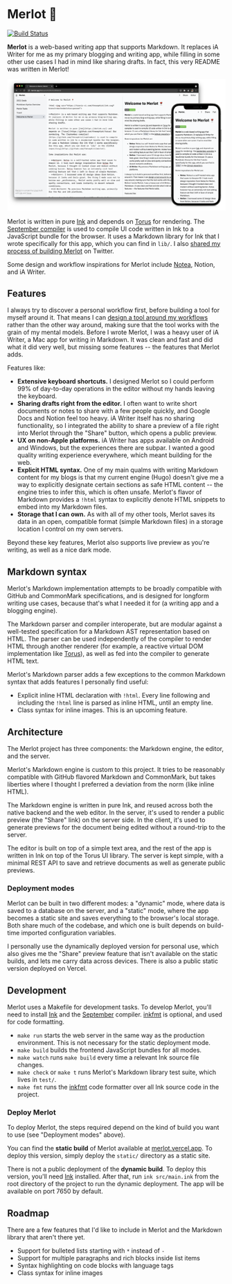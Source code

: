 # Merlot 🍷

[![Build Status](https://travis-ci.com/thesephist/merlot.svg?branch=main)](https://travis-ci.com/thesephist/merlot)

**Merlot** is a web-based writing app that supports Markdown. It replaces iA Writer for me as my primary blogging and writing app, while filling in some other use cases I had in mind like sharing drafts. In fact, this very README was written in Merlot!

![Screenshot of Merlot on desktop and mobile](static/img/merlot-devices.png)

Merlot is written in pure [Ink](https://dotink.co/) and depends on [Torus](https://github.com/thesephist/torus) for rendering. The [September compiler](https://github.com/thesephist/september) is used to compile UI code written in Ink to a JavaScript bundle for the browser. It uses a Markdown library for Ink that I wrote specifically for this app, which you can find in `lib/`. I also [shared my process of building Merlot](https://twitter.com/thesephist/status/1387936119300530183) on Twitter.

Some design and workflow inspirations for Merlot include [Notea](https://github.com/QingWei-Li/notea), Notion, and iA Writer.

## Features

I always try to discover a personal workflow first, before building a tool for myself around it. That means I can [design a tool around my workflows](https://thesephist.com/posts/tools/) rather than the other way around, making sure that the tool works with the grain of my mental models. Before I wrote Merlot, I was a heavy user of iA Writer, a Mac app for writing in Markdown. It was clean and fast and did what it did very well, but missing some features -- the features that Merlot adds.

Features like:

- **Extensive keyboard shortcuts.** I designed Merlot so I could perform 99% of day-to-day operations in the editor without my hands leaving the keyboard.
- **Sharing drafts right from the editor.** I often want to write short documents or notes to share with a few people quickly, and Google Docs and Notion feel too heavy. iA Writer itself has no sharing functionality, so I integrated the ability to share a preview of a file right into Merlot through the "Share" button, which opens a public preview.
- **UX on non-Apple platforms.** iA Writer has apps available on Android and Windows, but the experiences there are subpar. I wanted a good quality writing experience everywhere, which meant building for the web.
- **Explicit HTML syntax.** One of my main qualms with writing Markdown content for my blogs is that my current engine (Hugo) doesn't give me a way to explicitly designate certain sections as safe HTML content -- the engine tries to infer this, which is often unsafe. Merlot's flavor of Markdown provides a `!html` syntax to explicitly denote HTML snippets to embed into my Markdown files.
- **Storage that I can own.** As with all of my other tools, Merlot saves its data in an open, compatible format (simple Markdown files) in a storage location I control on my own servers.

Beyond these key features, Merlot also supports live preview as you're writing, as well as a nice dark mode.

## Markdown syntax

Merlot's Markdown implementation attempts to be broadly compatible with GitHub and CommonMark specifications, and is designed for longform writing use cases, because that's what I needed it for (a writing app and a blogging engine).

The Markdown parser and compiler interoperate, but are modular against a well-tested specification for a Markdown AST representation based on HTML. The parser can be used independently of the compiler to render HTML through another renderer (for example, a reactive virtual DOM implementation like [Torus](https://github.com/thesephist/torus)), as well as fed into the compiler to generate HTML text.

Merlot's Markdown parser adds a few exceptions to the common Markdown syntax that adds features I personally find useful:

- Explicit inline HTML declaration with `!html`. Every line following and including the `!html` line is parsed as inline HTML, until an empty line.
- Class syntax for inline images. This is an upcoming feature.

## Architecture

The Merlot project has three components: the Markdown engine, the editor, and the server.

Merlot's Markdown engine is custom to this project. It tries to be reasonably compatible with GitHub flavored Markdown and CommonMark, but takes liberties where I thought I preferred a deviation from the norm (like inline HTML).

The Markdown engine is written in pure Ink, and reused across both the native backend and the web editor. In the server, it's used to render a public preview (the "Share" link) on the server side. In the client, it's used to generate previews for the document being edited without a round-trip to the server.

The editor is built on top of a simple text area, and the rest of the app is written in Ink on top of the Torus UI library. The server is kept simple, with a minimal REST API to save and retrieve documents as well as generate public previews.

### Deployment modes

Merlot can be built in two different modes: a "dynamic" mode, where data is saved to a database on the server, and a "static" mode, where the app becomes a static site and saves everything to the browser's local storage. Both share much of the codebase, and which one is built depends on build-time imported configuration variables.

I personally use the dynamically deployed version for personal use, which also gives me the "Share" preview feature that isn't available on the static builds, and lets me carry data across devices. There is also a public static version deployed on Vercel.

## Development

Merlot uses a Makefile for development tasks. To develop Merlot, you'll need to install [Ink](https://dotink.co/) and the [September](https://github.com/thesephist/september) compiler. [inkfmt](https://github.com/thesephist/inkfmt) is optional, and used for code formatting.

- `make run` starts the web server in the same way as the production environment. This is not necessary for the static deployment mode.
- `make build` builds the frontend JavaScript bundles for all modes.
- `make watch` runs `make build` every time a relevant Ink source file changes.
- `make check` or `make t` runs Merlot's Markdown library test suite, which lives in `test/`.
- `make fmt` runs the [inkfmt](https://github.com/thesephist/inkfmt) code formatter over all Ink source code in the project.

### Deploy Merlot

To deploy Merlot, the steps required depend on the kind of build you want to use (see "Deployment modes" above).

You can find the **static build** of Merlot available at [merlot.vercel.app](https://merlot.vercel.app). To deploy this version, simply deploy the `static/` directory as a static site.

There is not a public deployment of the **dynamic build**. To deploy this version, you'll need [Ink](https://github.com/thesephist/ink/releases) installed. After that, run `ink src/main.ink` from the root directory of the project to run the dynamic deployment. The app will be available on port 7650 by default.

## Roadmap

There are a few features that I'd like to include in Merlot and the Markdown library that aren't there yet.

- Support for bulleted lists starting with `*` instead of `-`
- Support for multiple paragraphs and rich blocks inside list items
- Syntax highlighting on code blocks with language tags
- Class syntax for inline images
